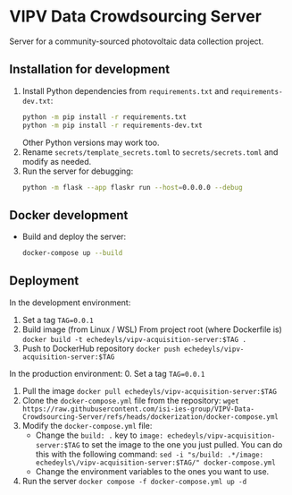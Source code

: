 # VIPV Data Crowdsourcing Server

Server for a community-sourced photovoltaic data collection project.

## Installation for development

1. Install Python dependencies from `requirements.txt` and `requirements-dev.txt`:
    ```bash
    python -m pip install -r requirements.txt
    python -m pip install -r requirements-dev.txt
    ```
    Other Python versions may work too.
2. Rename `secrets/template_secrets.toml` to `secrets/secrets.toml` and modify as needed.
3. Run the server for debugging:
    ```bash
    python -m flask --app flaskr run --host=0.0.0.0 --debug
    ```

## Docker development
- Build and deploy the server:
    ```bash
    docker-compose up --build
    ```

## Deployment
In the development environment:
1. Set a tag
	`TAG=0.0.1`
3. Build image (from Linux / WSL)
	From project root (where Dockerfile is)
	`docker build -t echedeyls/vipv-acquisition-server:$TAG .`
4. Push to DockerHub repository
	`docker push echedeyls/vipv-acquisition-server:$TAG`

In the production environment:
0. Set a tag
    `TAG=0.0.1`
1. Pull the image
    `docker pull echedeyls/vipv-acquisition-server:$TAG`
2. Clone the `docker-compose.yml` file from the repository:
    `wget https://raw.githubusercontent.com/isi-ies-group/VIPV-Data-Crowdsourcing-Server/refs/heads/dockerization/docker-compose.yml`
3. Modify the `docker-compose.yml` file:
    - Change the `build: .` key to `image: echedeyls/vipv-acquisition-server:$TAG` to set the image to the one you just pulled. You can do this with the following command:
    `sed -i "s/build: .*/image: echedeyls\/vipv-acquisition-server:$TAG/" docker-compose.yml`
    - Change the environment variables to the ones you want to use.
4. Run the server
    `docker compose -f docker-compose.yml up -d`


